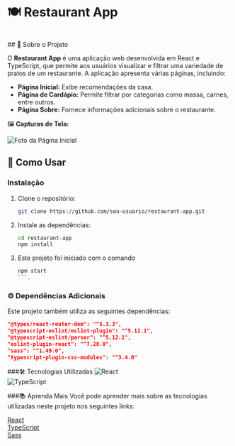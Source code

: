 # 🍽️ Restaurant App
</br>
## 📝 Sobre o Projeto

O **Restaurant App** é uma aplicação web desenvolvida em React e TypeScript, que permite aos usuários visualizar e filtrar uma variedade de pratos de um restaurante. A aplicação apresenta várias páginas, incluindo:

- **Página Inicial:** Exibe recomendações da casa.
- **Página de Cardápio:** Permite filtrar por categorias como massa, carnes, entre outros.
- **Página Sobre:** Fornece informações adicionais sobre o restaurante.

🖼️ **Capturas de Tela:**

![Foto da Página Inicial](https://github.com/Matheus1415/restaurante/blob/main/fotoReadm.png)

## 🚀 Como Usar

### Instalação

1. Clone o repositório:
    ```bash
    git clone https://github.com/seu-usuario/restaurant-app.git
    ```

2. Instale as dependências:
    ```bash
    cd restaurant-app
    npm install
    ```

3. Este projeto foi iniciado com o comando
   ```bash
   npm start
   ```.

### ⚙️ Dependências Adicionais

Este projeto também utiliza as seguintes dependências:

```json
"@types/react-router-dom": "^5.3.3",
"@typescript-eslint/eslint-plugin": "^5.12.1",
"@typescript-eslint/parser": "^5.12.1",
"eslint-plugin-react": "^7.28.0",
"sass": "^1.49.0",
"typescript-plugin-css-modules": "^3.4.0"
```


###🛠️ Tecnologias Utilizadas
![React](https://img.shields.io/badge/React-222?style=for-the-badge&logo=react&logoColor=61DBFB&labelColor=222) </br>
![TypeScript](https://img.shields.io/badge/TypeScript-3276E6?style=for-the-badge&logo=typescript&logoColor=white&labelColor=3276E6)


###📚 Aprenda Mais
Você pode aprender mais sobre as tecnologias utilizadas neste projeto nos seguintes links:

[React](https://pt-br.legacy.reactjs.org/docs/getting-started.html) </br>
[TypeScript](https://www.typescriptlang.org/pt/docs/) </br>
[Sass](https://sass-lang.com/documentation/)


